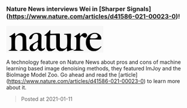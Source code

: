 ### Nature News interviews Wei in [Sharper Signals] (https://www.nature.com/articles/d41586-021-00023-0)!
![image](./images/nature.jpg)

A technology feature on Nature News about pros and cons of machine learning based image denoising methods, they featured ImJoy and the BioImage Model Zoo. Go ahead and read the [article] (https://www.nature.com/articles/d41586-021-00023-0) to learn more about it.


> Posted at 2021-01-11




